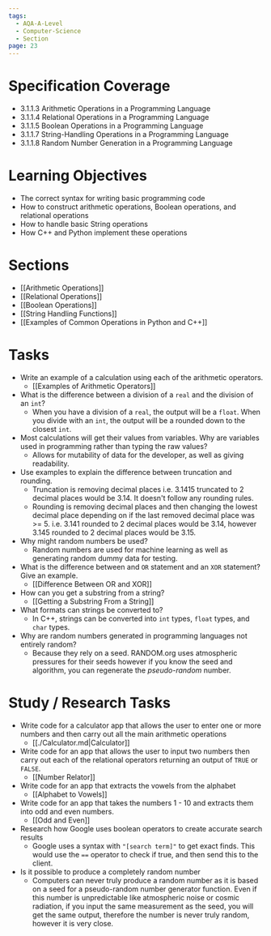 ```yaml
---
tags:
  - AQA-A-Level
  - Computer-Science
  - Section
page: 23
---
```

# Specification Coverage
- 3.1.1.3 Arithmetic Operations in a Programming Language
- 3.1.1.4 Relational Operations in a Programming Language
- 3.1.1.5 Boolean Operations in a Programming Language
- 3.1.1.7 String-Handling Operations in a Programming Language
- 3.1.1.8 Random Number Generation in a Programming Language

# Learning Objectives
- The correct syntax for writing basic programming code
- How to construct arithmetic operations, Boolean operations, and relational operations
- How to handle basic String operations
- How C++ and Python implement these operations

# Sections
- [[Arithmetic Operations]]
- [[Relational Operations]]
- [[Boolean Operations]]
- [[String Handling Functions]]
- [[Examples of Common Operations in Python and C++]]

# Tasks
- Write an example of a calculation using each of the arithmetic operators.
	- [[Examples of Arithmetic Operators]]
- What is the difference between a division of a `real` and the division of an `int`?
	- When you have a division of a `real`, the output will be a `float`. When you divide with an `int`, the output will be a rounded down to the closest `int`.
- Most calculations will get their values from variables. Why are variables used in programming rather than typing the raw values?
	- Allows for mutability of data for the developer, as well as giving readability.
- Use examples to explain the difference between truncation and rounding.
	- Truncation is removing decimal places i.e. 3.1415 truncated to 2 decimal places would be 3.14. It doesn't follow any rounding rules.
	- Rounding is removing decimal places and then changing the lowest decimal place depending on if the last removed decimal place was >= 5. i.e. 3.141 rounded to 2 decimal places would be 3.14, however 3.145 rounded to 2 decimal places would be 3.15.
- Why might random numbers be used?
	- Random numbers are used for machine learning as well as generating random dummy data for testing.
- What is the difference between and `OR` statement and an `XOR` statement? Give an example.
	- [[Difference Between OR and XOR]]
- How can you get a substring from a string?
	- [[Getting a Substring From a String]]
- What formats can strings be converted to?
	- In C++, strings can be converted into `int` types, `float` types, and `char` types.
- Why are random numbers generated in programming languages not entirely random?
	- Because they rely on a seed. RANDOM.org uses atmospheric pressures for their seeds however if you know the seed and algorithm, you can regenerate the *pseudo-random* number.
# Study / Research Tasks
- Write code for a calculator app that allows the user to enter one or more numbers and then carry out all the main arithmetic operations
	- [[./Calculator.md|Calculator]]
- Write code for an app that allows the user to input two numbers then carry out each of the relational operators returning an output of `TRUE` or `FALSE`.
	- [[Number Relator]]
- Write code for an app that extracts the vowels from the alphabet
	- [[Alphabet to Vowels]]
- Write code for an app that takes the numbers 1 - 10 and extracts them into odd and even numbers.
	- [[Odd and Even]]
- Research how Google uses boolean operators to create accurate search results
	 - Google uses a syntax with `"[search term]"` to get exact finds. This would use the `==` operator to check if true, and then send this to the client.
- Is it possible to produce a completely random number
	 - Computers can never truly produce a random number as it is based on a seed for a pseudo-random number generator function. Even if this number is unpredictable like atmospheric noise or cosmic radiation, if you input the same measurement as the seed, you will get the same output, therefore the number is never truly random, however it is very close.